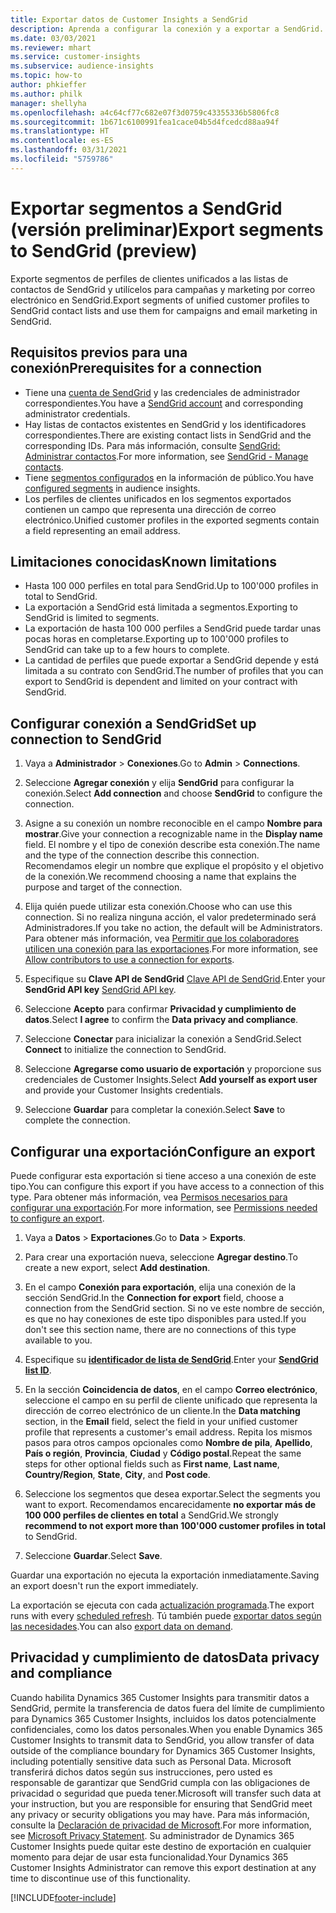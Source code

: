 ```yaml
---
title: Exportar datos de Customer Insights a SendGrid
description: Aprenda a configurar la conexión y a exportar a SendGrid.
ms.date: 03/03/2021
ms.reviewer: mhart
ms.service: customer-insights
ms.subservice: audience-insights
ms.topic: how-to
author: phkieffer
ms.author: philk
manager: shellyha
ms.openlocfilehash: a4c64cf77c682e07f3d0759c43355336b5806fc8
ms.sourcegitcommit: 1b671c6100991fea1cace04b5d4fcedcd88aa94f
ms.translationtype: HT
ms.contentlocale: es-ES
ms.lasthandoff: 03/31/2021
ms.locfileid: "5759786"
---
```

# <a name="export-segments-to-sendgrid-preview"></a><span data-ttu-id="7e11a-103">Exportar segmentos a SendGrid (versión preliminar)</span><span class="sxs-lookup"><span data-stu-id="7e11a-103">Export segments to SendGrid (preview)</span></span>

<span data-ttu-id="7e11a-104">Exporte segmentos de perfiles de clientes unificados a las listas de contactos de SendGrid y utilícelos para campañas y marketing por correo electrónico en SendGrid.</span><span class="sxs-lookup"><span data-stu-id="7e11a-104">Export segments of unified customer profiles to SendGrid contact lists and use them for campaigns and email marketing in SendGrid.</span></span> 

## <a name="prerequisites-for-a-connection"></a><span data-ttu-id="7e11a-105">Requisitos previos para una conexión</span><span class="sxs-lookup"><span data-stu-id="7e11a-105">Prerequisites for a connection</span></span>

-   <span data-ttu-id="7e11a-106">Tiene una [cuenta de SendGrid](https://sendgrid.com/) y las credenciales de administrador correspondientes.</span><span class="sxs-lookup"><span data-stu-id="7e11a-106">You have a [SendGrid account](https://sendgrid.com/) and corresponding administrator credentials.</span></span>
-   <span data-ttu-id="7e11a-107">Hay listas de contactos existentes en SendGrid y los identificadores correspondientes.</span><span class="sxs-lookup"><span data-stu-id="7e11a-107">There are existing contact lists in SendGrid and the corresponding IDs.</span></span> <span data-ttu-id="7e11a-108">Para más información, consulte [SendGrid: Administrar contactos](https://sendgrid.com/docs/ui/managing-contacts/create-and-manage-contacts/#manage-contacts).</span><span class="sxs-lookup"><span data-stu-id="7e11a-108">For more information, see [SendGrid - Manage contacts](https://sendgrid.com/docs/ui/managing-contacts/create-and-manage-contacts/#manage-contacts).</span></span>
-   <span data-ttu-id="7e11a-109">Tiene [segmentos configurados](segments.md) en la información de público.</span><span class="sxs-lookup"><span data-stu-id="7e11a-109">You have [configured segments](segments.md) in audience insights.</span></span>
-   <span data-ttu-id="7e11a-110">Los perfiles de clientes unificados en los segmentos exportados contienen un campo que representa una dirección de correo electrónico.</span><span class="sxs-lookup"><span data-stu-id="7e11a-110">Unified customer profiles in the exported segments contain a field representing an email address.</span></span>

## <a name="known-limitations"></a><span data-ttu-id="7e11a-111">Limitaciones conocidas</span><span class="sxs-lookup"><span data-stu-id="7e11a-111">Known limitations</span></span>

- <span data-ttu-id="7e11a-112">Hasta 100 000 perfiles en total para SendGrid.</span><span class="sxs-lookup"><span data-stu-id="7e11a-112">Up to 100'000 profiles in total to SendGrid.</span></span>
- <span data-ttu-id="7e11a-113">La exportación a SendGrid está limitada a segmentos.</span><span class="sxs-lookup"><span data-stu-id="7e11a-113">Exporting to SendGrid is limited to segments.</span></span>
- <span data-ttu-id="7e11a-114">La exportación de hasta 100 000 perfiles a SendGrid puede tardar unas pocas horas en completarse.</span><span class="sxs-lookup"><span data-stu-id="7e11a-114">Exporting up to 100'000 profiles to SendGrid can take up to a few hours to complete.</span></span> 
- <span data-ttu-id="7e11a-115">La cantidad de perfiles que puede exportar a SendGrid depende y está limitada a su contrato con SendGrid.</span><span class="sxs-lookup"><span data-stu-id="7e11a-115">The number of profiles that you can export to SendGrid is dependent and limited on your contract with SendGrid.</span></span>

## <a name="set-up-connection-to-sendgrid"></a><span data-ttu-id="7e11a-116">Configurar conexión a SendGrid</span><span class="sxs-lookup"><span data-stu-id="7e11a-116">Set up connection to SendGrid</span></span>

1. <span data-ttu-id="7e11a-117">Vaya a **Administrador** > **Conexiones**.</span><span class="sxs-lookup"><span data-stu-id="7e11a-117">Go to **Admin** > **Connections**.</span></span>

1. <span data-ttu-id="7e11a-118">Seleccione **Agregar conexión** y elija **SendGrid** para configurar la conexión.</span><span class="sxs-lookup"><span data-stu-id="7e11a-118">Select **Add connection** and choose **SendGrid** to configure the connection.</span></span>

1. <span data-ttu-id="7e11a-119">Asigne a su conexión un nombre reconocible en el campo **Nombre para mostrar**.</span><span class="sxs-lookup"><span data-stu-id="7e11a-119">Give your connection a recognizable name in the **Display name** field.</span></span> <span data-ttu-id="7e11a-120">El nombre y el tipo de conexión describe esta conexión.</span><span class="sxs-lookup"><span data-stu-id="7e11a-120">The name and the type of the connection describe this connection.</span></span> <span data-ttu-id="7e11a-121">Recomendamos elegir un nombre que explique el propósito y el objetivo de la conexión.</span><span class="sxs-lookup"><span data-stu-id="7e11a-121">We recommend choosing a name that explains the purpose and target of the connection.</span></span>

1. <span data-ttu-id="7e11a-122">Elija quién puede utilizar esta conexión.</span><span class="sxs-lookup"><span data-stu-id="7e11a-122">Choose who can use this connection.</span></span> <span data-ttu-id="7e11a-123">Si no realiza ninguna acción, el valor predeterminado será Administradores.</span><span class="sxs-lookup"><span data-stu-id="7e11a-123">If you take no action, the default will be Administrators.</span></span> <span data-ttu-id="7e11a-124">Para obtener más información, vea [Permitir que los colaboradores utilicen una conexión para las exportaciones](connections.md#allow-contributors-to-use-a-connection-for-exports).</span><span class="sxs-lookup"><span data-stu-id="7e11a-124">For more information, see [Allow contributors to use a connection for exports](connections.md#allow-contributors-to-use-a-connection-for-exports).</span></span>

1. <span data-ttu-id="7e11a-125">Especifique su **Clave API de SendGrid** [Clave API de SendGrid](https://sendgrid.com/docs/ui/account-and-settings/api-keys/).</span><span class="sxs-lookup"><span data-stu-id="7e11a-125">Enter your **SendGrid API key** [SendGrid API key](https://sendgrid.com/docs/ui/account-and-settings/api-keys/).</span></span>

1. <span data-ttu-id="7e11a-126">Seleccione **Acepto** para confirmar **Privacidad y cumplimiento de datos**.</span><span class="sxs-lookup"><span data-stu-id="7e11a-126">Select **I agree** to confirm the **Data privacy and compliance**.</span></span>

1. <span data-ttu-id="7e11a-127">Seleccione **Conectar** para inicializar la conexión a SendGrid.</span><span class="sxs-lookup"><span data-stu-id="7e11a-127">Select **Connect** to initialize the connection to SendGrid.</span></span>

1. <span data-ttu-id="7e11a-128">Seleccione **Agregarse como usuario de exportación** y proporcione sus credenciales de Customer Insights.</span><span class="sxs-lookup"><span data-stu-id="7e11a-128">Select **Add yourself as export user** and provide your Customer Insights credentials.</span></span>

1. <span data-ttu-id="7e11a-129">Seleccione **Guardar** para completar la conexión.</span><span class="sxs-lookup"><span data-stu-id="7e11a-129">Select **Save** to complete the connection.</span></span>

## <a name="configure-an-export"></a><span data-ttu-id="7e11a-130">Configurar una exportación</span><span class="sxs-lookup"><span data-stu-id="7e11a-130">Configure an export</span></span>

<span data-ttu-id="7e11a-131">Puede configurar esta exportación si tiene acceso a una conexión de este tipo.</span><span class="sxs-lookup"><span data-stu-id="7e11a-131">You can configure this export if you have access to a connection of this type.</span></span> <span data-ttu-id="7e11a-132">Para obtener más información, vea [Permisos necesarios para configurar una exportación](export-destinations.md#set-up-a-new-export).</span><span class="sxs-lookup"><span data-stu-id="7e11a-132">For more information, see [Permissions needed to configure an export](export-destinations.md#set-up-a-new-export).</span></span>

1. <span data-ttu-id="7e11a-133">Vaya a **Datos** > **Exportaciones**.</span><span class="sxs-lookup"><span data-stu-id="7e11a-133">Go to **Data** > **Exports**.</span></span>

1. <span data-ttu-id="7e11a-134">Para crear una exportación nueva, seleccione **Agregar destino**.</span><span class="sxs-lookup"><span data-stu-id="7e11a-134">To create a new export, select **Add destination**.</span></span>

1. <span data-ttu-id="7e11a-135">En el campo **Conexión para exportación**, elija una conexión de la sección SendGrid.</span><span class="sxs-lookup"><span data-stu-id="7e11a-135">In the **Connection for export** field, choose a connection from the SendGrid section.</span></span> <span data-ttu-id="7e11a-136">Si no ve este nombre de sección, es que no hay conexiones de este tipo disponibles para usted.</span><span class="sxs-lookup"><span data-stu-id="7e11a-136">If you don't see this section name, there are no connections of this type available to you.</span></span>

1. <span data-ttu-id="7e11a-137">Especifique su **[identificador de lista de SendGrid](https://sendgrid.com/docs/ui/managing-contacts/create-and-manage-contacts/#manage-contacts)**.</span><span class="sxs-lookup"><span data-stu-id="7e11a-137">Enter your **[SendGrid list ID](https://sendgrid.com/docs/ui/managing-contacts/create-and-manage-contacts/#manage-contacts)**.</span></span>

1. <span data-ttu-id="7e11a-138">En la sección **Coincidencia de datos**, en el campo **Correo electrónico**, seleccione el campo en su perfil de cliente unificado que representa la dirección de correo electrónico de un cliente.</span><span class="sxs-lookup"><span data-stu-id="7e11a-138">In the **Data matching** section, in the **Email** field, select the field in your unified customer profile that represents a customer's email address.</span></span> <span data-ttu-id="7e11a-139">Repita los mismos pasos para otros campos opcionales como **Nombre de pila**, **Apellido**, **País o región**, **Provincia**, **Ciudad** y **Código postal**.</span><span class="sxs-lookup"><span data-stu-id="7e11a-139">Repeat the same steps for other optional fields such as **First name**, **Last name**, **Country/Region**, **State**, **City**, and **Post code**.</span></span>

1. <span data-ttu-id="7e11a-140">Seleccione los segmentos que desea exportar.</span><span class="sxs-lookup"><span data-stu-id="7e11a-140">Select the segments you want to export.</span></span> <span data-ttu-id="7e11a-141">Recomendamos encarecidamente **no exportar más de 100 000 perfiles de clientes en total** a SendGrid.</span><span class="sxs-lookup"><span data-stu-id="7e11a-141">We strongly **recommend to not export more than 100'000 customer profiles in total** to SendGrid.</span></span> 

1. <span data-ttu-id="7e11a-142">Seleccione **Guardar**.</span><span class="sxs-lookup"><span data-stu-id="7e11a-142">Select **Save**.</span></span>

<span data-ttu-id="7e11a-143">Guardar una exportación no ejecuta la exportación inmediatamente.</span><span class="sxs-lookup"><span data-stu-id="7e11a-143">Saving an export doesn't run the export immediately.</span></span>

<span data-ttu-id="7e11a-144">La exportación se ejecuta con cada [actualización programada](system.md#schedule-tab).</span><span class="sxs-lookup"><span data-stu-id="7e11a-144">The export runs with every [scheduled refresh](system.md#schedule-tab).</span></span> <span data-ttu-id="7e11a-145">Tú también puede [exportar datos según las necesidades](export-destinations.md#run-exports-on-demand).</span><span class="sxs-lookup"><span data-stu-id="7e11a-145">You can also [export data on demand](export-destinations.md#run-exports-on-demand).</span></span> 

## <a name="data-privacy-and-compliance"></a><span data-ttu-id="7e11a-146">Privacidad y cumplimiento de datos</span><span class="sxs-lookup"><span data-stu-id="7e11a-146">Data privacy and compliance</span></span>

<span data-ttu-id="7e11a-147">Cuando habilita Dynamics 365 Customer Insights para transmitir datos a SendGrid, permite la transferencia de datos fuera del límite de cumplimiento para Dynamics 365 Customer Insights, incluidos los datos potencialmente confidenciales, como los datos personales.</span><span class="sxs-lookup"><span data-stu-id="7e11a-147">When you enable Dynamics 365 Customer Insights to transmit data to SendGrid, you allow transfer of data outside of the compliance boundary for Dynamics 365 Customer Insights, including potentially sensitive data such as Personal Data.</span></span> <span data-ttu-id="7e11a-148">Microsoft transferirá dichos datos según sus instrucciones, pero usted es responsable de garantizar que SendGrid cumpla con las obligaciones de privacidad o seguridad que pueda tener.</span><span class="sxs-lookup"><span data-stu-id="7e11a-148">Microsoft will transfer such data at your instruction, but you are responsible for ensuring that SendGrid meet any privacy or security obligations you may have.</span></span> <span data-ttu-id="7e11a-149">Para más información, consulte la [Declaración de privacidad de Microsoft](https://go.microsoft.com/fwlink/?linkid=396732).</span><span class="sxs-lookup"><span data-stu-id="7e11a-149">For more information, see [Microsoft Privacy Statement](https://go.microsoft.com/fwlink/?linkid=396732).</span></span>
<span data-ttu-id="7e11a-150">Su administrador de Dynamics 365 Customer Insights puede quitar este destino de exportación en cualquier momento para dejar de usar esta funcionalidad.</span><span class="sxs-lookup"><span data-stu-id="7e11a-150">Your Dynamics 365 Customer Insights Administrator can remove this export destination at any time to discontinue use of this functionality.</span></span>


[!INCLUDE[footer-include](../includes/footer-banner.md)]